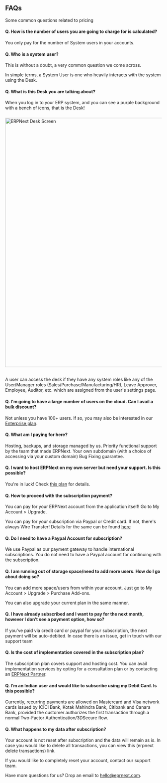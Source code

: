 <section class='top-section'>
	<div class='container'>
		<h1>FAQs</h1>
        <p class="lead">Some common questions related to pricing<p>
   </div>     
</section>

#### Q. How is the number of users you are going to charge for is calculated?
You only pay for the number of System users in your accounts.

#### Q. Who is a system user?
This is without a doubt, a very common question we come across.

In simple terms, a System User is one who heavily interacts with the system using the Desk.

#### Q. What is this Desk you are talking about?
When you log in to your ERP system, and you can see a purple background with a bench of icons, that is the Desk!

<div> <!--class="col-sm-12 text-center mar-t-40"> -->
    <img src="/assets/erpnext_com/images/erpnext-desk.png" class="img-responsive"
        alt="ERPNext Desk Screen" style="padding-top: 10px; padding-bottom: 17px; width:800px; margin:auto;">
</div>

A user can access the desk if they have any system roles like any of the User/Manager roles (Sales/Purchase/Manufacturing/HR), Leave Approver, Employee, Auditor, etc. which are assigned from the user's settings page.

#### Q. I'm going to have a large number of users on the cloud. Can I avail a bulk discount?
Not unless you have 100+ users. If so, you may also be interested in our <a href="https://erpnext.com/support">Enterprise plan</a>. 

#### Q. What am I paying for here?

Hosting, backups, and storage managed by us.
Priority functional support by the team that made ERPNext.
Your own subdomain (with a choice of accessing via your custom domain)
Bug Fixing guarantee.

#### Q. I want to host ERPNext on my own server but need your support. Is this possible?
You're in luck! Check <a href="https://erpnext.com/support">this plan</a> for details.

#### Q. How to proceed with the subscription payment?
You can pay for your ERPNext account from the application itself! Go to My Account > Upgrade.

You can pay for your subscription via Paypal or Credit card. If not, there's always Wire Transfer! Details for the same can be found <a href="https://erpnext.com/pricing/payment">here</a>

#### Q. Do I need to have a Paypal Account for subscription?
We use Paypal as our payment gateway to handle international subscriptions. You do not need to have a Paypal account for continuing with the subscription.

#### Q. I am running out of storage space/need to add more users. How do I go about doing so?
You can add more space/users from within your account. Just go to My Account > Upgrade > Purchase Add-ons. 

You can also upgrade your current plan in the same manner.

#### Q. I have already subscribed and I want to pay for the next month, however I don’t see a payment option, how so?
If you’ve paid via credit card or paypal for your subscription, the next payment will be auto-debited. In case there is an issue, get in touch with our support team

#### Q. Is the cost of implementation covered in the subscription plan? 
The subscription plan covers support and hosting cost. You can avail implementation services by opting for a consultation plan or by contacting an <a href="https://erpnext.com/partners">ERPNext Partner</a>.

#### Q. I’m an Indian user and would like to subscribe using my Debit Card. Is this possible?
Currently, recurring payments are allowed on Mastercard and Visa network cards issued by ICICI Bank, Kotak Mahindra Bank, Citibank and Canara Bank, provided the customer authorizes the first transaction through a normal Two-Factor Authentication/3DSecure flow.

#### Q. What happens to my data after subscription?
Your account is not reset after subscription and the data will remain as is. In case you would like to delete all transactions, you can view this (erpnext delete transactions) link.

If you would like to completely reset your account, contact our support team.

Have more questions for us? Drop an email to <a href="mailto: hello@eprnext.com">hello@eprnext.com</a>.
